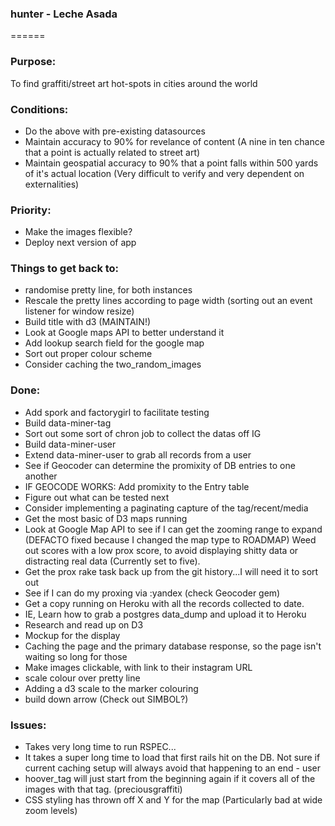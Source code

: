 ### hunter - Leche Asada
======

### Purpose:
To find graffiti/street art hot-spots in cities around the world

### Conditions:
 - Do the above with pre-existing datasources
 - Maintain accuracy to 90% for revelance of content (A nine in ten chance that a point is actually related to street art)
 - Maintain geospatial accuracy to 90% that a point falls within 500 yards of it's actual location (Very difficult to verify and very dependent on externalities)

### Priority:
 - Make the images flexible?
 - Deploy next version of app



### Things to get back to:
 - randomise pretty line, for both instances
 - Rescale the pretty lines according to page width (sorting out an event listener for window resize)
 - Build title with d3 (MAINTAIN!)
 - Look at Google maps API to better understand it
 - Add lookup search field for the google map
 - Sort out proper colour scheme
 - Consider caching the two_random_images


### Done:
 - Add spork and factorygirl to facilitate testing
 - Build data-miner-tag
 - Sort out some sort of chron job to collect the datas off IG
 - Build data-miner-user
 - Extend data-miner-user to grab all records from a user
 - See if Geocoder can determine the promixity of DB entries to one another
 - IF GEOCODE WORKS: Add promixity to the Entry table
 - Figure out what can be tested next
 - Consider implementing a paginating capture of the tag/recent/media
 - Get the most basic of D3 maps running
 - Look at Google Map API to see if I can get the zooming range to expand (DEFACTO fixed because I changed the map type to ROADMAP)
Weed out scores with a low prox score, to avoid displaying shitty data or distracting real data (Currently set to five).
 - Get the prox rake task back up from the git history...I will need it to sort out
 - See if I can do my proxing via :yandex (check Geocoder gem)
 - Get a copy running on Heroku with all the records collected to date.
 - IE, Learn how to grab a postgres data_dump and upload it to Heroku
 - Research and read up on D3
 - Mockup for the display
 - Caching the page and the primary database response, so the page isn't waiting so long for those
 - Make images clickable, with link to their instagram URL
 - scale colour over pretty line
 - Adding a d3 scale to the marker colouring
 - build down arrow (Check out SIMBOL?)

### Issues:
 - Takes very long time to run RSPEC...
 - It takes a super long time to load that first rails hit on the DB. Not sure if current caching setup will always avoid that happening to an end - user
 - hoover_tag will just start from the beginning again if it covers all of the images with that tag. (preciousgraffiti)
 - CSS styling has thrown off X and Y for the map (Particularly bad at wide zoom levels)
